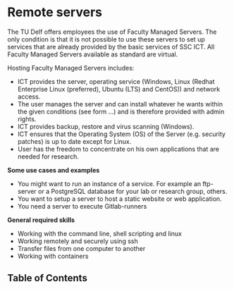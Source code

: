 # Remote servers

The TU Delf offers employees the use of Faculty Managed Servers. The only condition is that it is not possible to use these servers to set up services that are already provided by the basic services of SSC ICT. All Faculty Managed Servers available as standard are virtual. 

Hosting Faculty Managed Servers includes:
* ICT provides the server, operating service (Windows, Linux  (Redhat Enterprise Linux (preferred), Ubuntu (LTS) and CentOS)) and network access. 
* The user manages the server and can install whatever he wants within the given conditions (see form …) and is therefore provided with admin rights.
* ICT provides backup, restore and virus scanning (Windows).
* ICT ensures that the Operating System (OS) of the Server (e.g. security patches) is up to date except for Linux. 
* User has the freedom to concentrate on his own applications that are needed for research.

**Some use cases and examples**  
- You might want to run an instance of a service. For example an ftp-server or a PostgreSQL database for your lab or research group, others.
- You want to setup a server to host a static website or web application. 
- You need a server to execute Gitlab-runners


**General required skills**  
- Working with the command line, shell scripting and linux
- Working remotely and securely using ssh
- Transfer files from one computer to another
- Working with containers

## Table of Contents
```{tableofcontents}
```